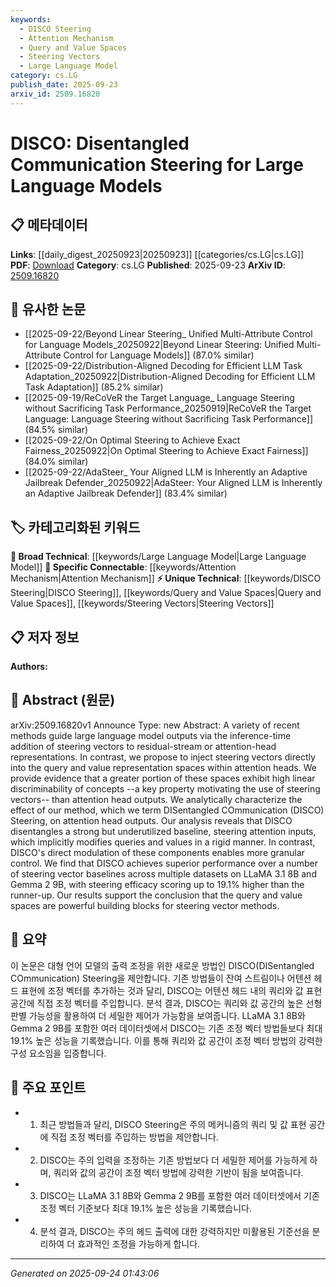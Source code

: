 ```yaml
---
keywords:
  - DISCO Steering
  - Attention Mechanism
  - Query and Value Spaces
  - Steering Vectors
  - Large Language Model
category: cs.LG
publish_date: 2025-09-23
arxiv_id: 2509.16820
---
```


<!-- KEYWORD_LINKING_METADATA:
{
  "processed_timestamp": "2025-09-24T01:43:06.202088",
  "vocabulary_version": "1.0",
  "selected_keywords": [
    "DISCO Steering",
    "Attention Mechanism",
    "Query and Value Spaces",
    "Steering Vectors",
    "Large Language Model"
  ],
  "rejected_keywords": [],
  "similarity_scores": {
    "DISCO Steering": 0.88,
    "Attention Mechanism": 0.85,
    "Query and Value Spaces": 0.78,
    "Steering Vectors": 0.8,
    "Large Language Model": 0.7
  },
  "extraction_method": "AI_prompt_based",
  "budget_applied": true,
  "candidates_json": {
    "candidates": [
      {
        "surface": "DISCO Steering",
        "canonical": "DISCO Steering",
        "aliases": [
          "Disentangled Communication Steering"
        ],
        "category": "unique_technical",
        "rationale": "Introduces a novel method for steering vectors in attention mechanisms, enhancing control and performance.",
        "novelty_score": 0.85,
        "connectivity_score": 0.65,
        "specificity_score": 0.9,
        "link_intent_score": 0.88
      },
      {
        "surface": "Attention Heads",
        "canonical": "Attention Mechanism",
        "aliases": [
          "Attention Head"
        ],
        "category": "specific_connectable",
        "rationale": "Central to the proposed method, linking it to existing knowledge on attention mechanisms in transformers.",
        "novelty_score": 0.3,
        "connectivity_score": 0.9,
        "specificity_score": 0.7,
        "link_intent_score": 0.85
      },
      {
        "surface": "Query and Value Spaces",
        "canonical": "Query and Value Spaces",
        "aliases": [
          "Query Spaces",
          "Value Spaces"
        ],
        "category": "unique_technical",
        "rationale": "Highlights the specific components of attention mechanisms targeted by the method, crucial for understanding its impact.",
        "novelty_score": 0.7,
        "connectivity_score": 0.6,
        "specificity_score": 0.8,
        "link_intent_score": 0.78
      },
      {
        "surface": "Steering Vectors",
        "canonical": "Steering Vectors",
        "aliases": [
          "Steering Vector"
        ],
        "category": "unique_technical",
        "rationale": "Key concept in the paper, essential for linking to other works on modifying model outputs.",
        "novelty_score": 0.65,
        "connectivity_score": 0.75,
        "specificity_score": 0.85,
        "link_intent_score": 0.8
      },
      {
        "surface": "Large Language Models",
        "canonical": "Large Language Model",
        "aliases": [
          "LLM"
        ],
        "category": "broad_technical",
        "rationale": "Provides context for the application of the proposed method, linking it to a broader class of models.",
        "novelty_score": 0.2,
        "connectivity_score": 0.95,
        "specificity_score": 0.5,
        "link_intent_score": 0.7
      }
    ],
    "ban_list_suggestions": [
      "method",
      "performance",
      "experiment"
    ]
  },
  "decisions": [
    {
      "candidate_surface": "DISCO Steering",
      "resolved_canonical": "DISCO Steering",
      "decision": "linked",
      "scores": {
        "novelty": 0.85,
        "connectivity": 0.65,
        "specificity": 0.9,
        "link_intent": 0.88
      }
    },
    {
      "candidate_surface": "Attention Heads",
      "resolved_canonical": "Attention Mechanism",
      "decision": "linked",
      "scores": {
        "novelty": 0.3,
        "connectivity": 0.9,
        "specificity": 0.7,
        "link_intent": 0.85
      }
    },
    {
      "candidate_surface": "Query and Value Spaces",
      "resolved_canonical": "Query and Value Spaces",
      "decision": "linked",
      "scores": {
        "novelty": 0.7,
        "connectivity": 0.6,
        "specificity": 0.8,
        "link_intent": 0.78
      }
    },
    {
      "candidate_surface": "Steering Vectors",
      "resolved_canonical": "Steering Vectors",
      "decision": "linked",
      "scores": {
        "novelty": 0.65,
        "connectivity": 0.75,
        "specificity": 0.85,
        "link_intent": 0.8
      }
    },
    {
      "candidate_surface": "Large Language Models",
      "resolved_canonical": "Large Language Model",
      "decision": "linked",
      "scores": {
        "novelty": 0.2,
        "connectivity": 0.95,
        "specificity": 0.5,
        "link_intent": 0.7
      }
    }
  ]
}
-->

# DISCO: Disentangled Communication Steering for Large Language Models

## 📋 메타데이터

**Links**: [[daily_digest_20250923|20250923]] [[categories/cs.LG|cs.LG]]
**PDF**: [Download](https://arxiv.org/pdf/2509.16820.pdf)
**Category**: cs.LG
**Published**: 2025-09-23
**ArXiv ID**: [2509.16820](https://arxiv.org/abs/2509.16820)

## 🔗 유사한 논문
- [[2025-09-22/Beyond Linear Steering_ Unified Multi-Attribute Control for Language Models_20250922|Beyond Linear Steering: Unified Multi-Attribute Control for Language Models]] (87.0% similar)
- [[2025-09-22/Distribution-Aligned Decoding for Efficient LLM Task Adaptation_20250922|Distribution-Aligned Decoding for Efficient LLM Task Adaptation]] (85.2% similar)
- [[2025-09-19/ReCoVeR the Target Language_ Language Steering without Sacrificing Task Performance_20250919|ReCoVeR the Target Language: Language Steering without Sacrificing Task Performance]] (84.5% similar)
- [[2025-09-22/On Optimal Steering to Achieve Exact Fairness_20250922|On Optimal Steering to Achieve Exact Fairness]] (84.0% similar)
- [[2025-09-22/AdaSteer_ Your Aligned LLM is Inherently an Adaptive Jailbreak Defender_20250922|AdaSteer: Your Aligned LLM is Inherently an Adaptive Jailbreak Defender]] (83.4% similar)

## 🏷️ 카테고리화된 키워드
**🧠 Broad Technical**: [[keywords/Large Language Model|Large Language Model]]
**🔗 Specific Connectable**: [[keywords/Attention Mechanism|Attention Mechanism]]
**⚡ Unique Technical**: [[keywords/DISCO Steering|DISCO Steering]], [[keywords/Query and Value Spaces|Query and Value Spaces]], [[keywords/Steering Vectors|Steering Vectors]]

## 📋 저자 정보

**Authors:** 

## 📄 Abstract (원문)

arXiv:2509.16820v1 Announce Type: new 
Abstract: A variety of recent methods guide large language model outputs via the inference-time addition of steering vectors to residual-stream or attention-head representations. In contrast, we propose to inject steering vectors directly into the query and value representation spaces within attention heads. We provide evidence that a greater portion of these spaces exhibit high linear discriminability of concepts --a key property motivating the use of steering vectors-- than attention head outputs. We analytically characterize the effect of our method, which we term DISentangled COmmunication (DISCO) Steering, on attention head outputs. Our analysis reveals that DISCO disentangles a strong but underutilized baseline, steering attention inputs, which implicitly modifies queries and values in a rigid manner. In contrast, DISCO's direct modulation of these components enables more granular control. We find that DISCO achieves superior performance over a number of steering vector baselines across multiple datasets on LLaMA 3.1 8B and Gemma 2 9B, with steering efficacy scoring up to 19.1% higher than the runner-up. Our results support the conclusion that the query and value spaces are powerful building blocks for steering vector methods.

## 📝 요약

이 논문은 대형 언어 모델의 출력 조정을 위한 새로운 방법인 DISCO(DISentangled COmmunication) Steering을 제안합니다. 기존 방법들이 잔여 스트림이나 어텐션 헤드 표현에 조정 벡터를 추가하는 것과 달리, DISCO는 어텐션 헤드 내의 쿼리와 값 표현 공간에 직접 조정 벡터를 주입합니다. 분석 결과, DISCO는 쿼리와 값 공간의 높은 선형 판별 가능성을 활용하여 더 세밀한 제어가 가능함을 보여줍니다. LLaMA 3.1 8B와 Gemma 2 9B를 포함한 여러 데이터셋에서 DISCO는 기존 조정 벡터 방법들보다 최대 19.1% 높은 성능을 기록했습니다. 이를 통해 쿼리와 값 공간이 조정 벡터 방법의 강력한 구성 요소임을 입증합니다.

## 🎯 주요 포인트

- 1. 최근 방법들과 달리, DISCO Steering은 주의 메커니즘의 쿼리 및 값 표현 공간에 직접 조정 벡터를 주입하는 방법을 제안합니다.
- 2. DISCO는 주의 입력을 조정하는 기존 방법보다 더 세밀한 제어를 가능하게 하며, 쿼리와 값의 공간이 조정 벡터 방법에 강력한 기반이 됨을 보여줍니다.
- 3. DISCO는 LLaMA 3.1 8B와 Gemma 2 9B를 포함한 여러 데이터셋에서 기존 조정 벡터 기준보다 최대 19.1% 높은 성능을 기록했습니다.
- 4. 분석 결과, DISCO는 주의 헤드 출력에 대한 강력하지만 미활용된 기준선을 분리하여 더 효과적인 조정을 가능하게 합니다.


---

*Generated on 2025-09-24 01:43:06*